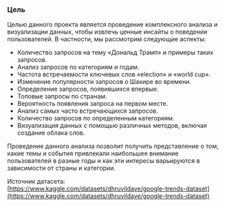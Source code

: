 ### Цель

Целью данного проекта является проведение комплексного анализа и визуализации данных, чтобы извлечь ценные инсайты о поведении пользователей. В частности, мы рассмотрим следующие аспекты:
- Количество запросов на тему «Дональд Трамп» и примеры таких запросов.
- Анализ запросов по категориям и годам.
- Частота встречаемости ключевых слов «election» и «world cup».
- Изменение популярности запросов о Шакире во времени.
- Определение запросов, появившихся впервые.
- Топовые запросы по странам.
- Вероятность появления запроса на первом месте.
- Анализ самых часто встречающихся запросов.
- Количество запросов по определенным категориям.
- Визуализация данных с помощью различных методов, включая создание облака слов.

Проведение данного анализа позволит получить представление о том, какие темы и события привлекали наибольшее внимание пользователей в разные годы и как эти интересы варьируются в зависимости от страны и категории.

Источник датасета: [https://www.kaggle.com/datasets/dhruvildave/google-trends-dataset](https://www.kaggle.com/datasets/dhruvildave/google-trends-dataset)
